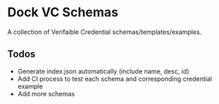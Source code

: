 # Dock VC Schemas

A collection of Verifaible Credential schemas/templates/examples.

## Todos

- Generate index.json automatically (include name, desc, id)
- Add CI process to test each schema and corresponding credential example
- Add more schemas
